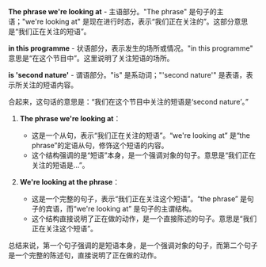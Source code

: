 
**The phrase we're looking at** - 主语部分。"The phrase" 是句子的主语；"we're looking at" 是现在进行时态，表示“我们正在关注的”。这部分意思是“我们正在关注的短语”。

**in this programme** - 状语部分，表示发生的场所或情况。"in this programme" 意思是“在这个节目中”。这里说明了关注短语的场所。

**is 'second nature'** - 谓语部分。"is" 是系动词；"'second nature'" 是表语，表示所关注的短语内容。

合起来，这句话的意思是：“我们在这个节目中关注的短语是‘second nature’。”

1. **The phrase we're looking at**：
   - 这是一个从句，表示“我们正在关注的短语”。“we're looking at” 是“the phrase”的定语从句，修饰这个短语的内容。
   - 这个结构强调的是“短语”本身，是一个强调对象的句子。意思是“我们正在关注的短语是...”。

2. **We're looking at the phrase**：
   - 这是一个完整的句子，表示“我们正在关注这个短语”。“the phrase” 是句子的宾语，而“we're looking at” 是句子的主谓结构。
   - 这个结构直接说明了正在做的动作，是一个直接陈述的句子。意思是“我们正在关注这个短语”。

总结来说，第一个句子强调的是短语本身，是一个强调对象的句子，而第二个句子是一个完整的陈述句，直接说明了正在做的动作。

